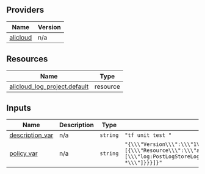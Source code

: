 <!-- BEGIN_TF_DOCS -->
## Providers

| Name | Version |
|------|---------|
| <a name="provider_alicloud"></a> [alicloud](#provider\_alicloud) | n/a |

## Resources

| Name | Type |
|------|------|
| [alicloud_log_project.default](https://registry.terraform.io/providers/hashicorp/alicloud/latest/docs/resources/log_project) | resource |

## Inputs

| Name | Description | Type | Default | Required |
|------|-------------|------|---------|:--------:|
| <a name="input_description_var"></a> [description\_var](#input\_description\_var) | n/a | `string` | `"tf unit test "` | no |
| <a name="input_policy_var"></a> [policy\_var](#input\_policy\_var) | n/a | `string` | `"{\\\"Version\\\":\\\"1\\\",\\\"Statement\\\":[{\\\"Resource\\\":\\\"acs:log:*:*:project/exampleproject/*\\\",\\\"Effect\\\":\\\"Deny\\\",\\\"Action\\\":[\\\"log:PostLogStoreLogs\\\"],\\\"Condition\\\":{\\\"StringNotLike\\\":{\\\"acs:SourceVpc\\\":[\\\"vpc-*\\\"]}}}]}"` | no |
<!-- END_TF_DOCS -->    